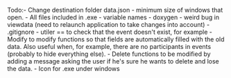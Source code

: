 Todo:\- Change destination folder data.json
\- minimum size of windows that open. 
\- All files included in .exe
\- variable names
\- doxygen
\- weird bug in viewdata (need to relaunch application to take changes into account)
\- .gitignore
\- utiler == to check that the event doesn't exist, for example
\- Modify to modify functions so that fields are automatically filled with the old data. Also useful when, for example, there are no participants in events (probably to hide everything else).
\- Delete functions to be modified by adding a message asking the user if he's sure he wants to delete and lose the data.
\- Icon for .exe under windows
